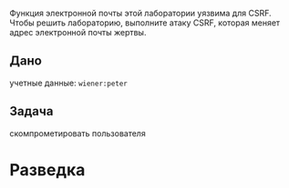 Функция электронной почты этой лаборатории уязвима для CSRF. Чтобы решить лабораторию, выполните атаку CSRF, которая меняет адрес электронной почты жертвы.

## Дано

учетные данные: `wiener:peter`

## Задача

скомпрометировать пользователя 


# Разведка

